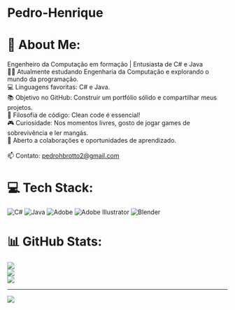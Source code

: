# Pedro-Henrique

# 💫 About Me:
Engenheiro da Computação em formação | Entusiasta de C# e Java<br>👨‍💻 Atualmente estudando Engenharia da Computação e explorando o mundo da programação.<br>💻 Linguagens favoritas: C# e Java.<br>📚 Objetivo no GitHub: Construir um portfólio sólido e compartilhar meus projetos.<br>🧹 Filosofia de código: Clean code é essencial!<br>🎮 Curiosidade: Nos momentos livres, gosto de jogar games de sobrevivência e ler mangás.<br>🤝 Aberto a colaborações e oportunidades de aprendizado.<br><br>📫 Contato: pedrohbrotto2@gmail.com 


# 💻 Tech Stack:
![C#](https://img.shields.io/badge/c%23-%23239120.svg?style=for-the-badge&logo=csharp&logoColor=white) ![Java](https://img.shields.io/badge/java-%23ED8B00.svg?style=for-the-badge&logo=openjdk&logoColor=white) ![Adobe](https://img.shields.io/badge/adobe-%23FF0000.svg?style=for-the-badge&logo=adobe&logoColor=white) ![Adobe Illustrator](https://img.shields.io/badge/adobe%20illustrator-%23FF9A00.svg?style=for-the-badge&logo=adobe%20illustrator&logoColor=white) ![Blender](https://img.shields.io/badge/blender-%23F5792A.svg?style=for-the-badge&logo=blender&logoColor=white)
# 📊 GitHub Stats:
![](https://github-readme-stats.vercel.app/api?username=pedrohq4&theme=merko&hide_border=false&include_all_commits=true&count_private=true)<br/>
![](https://nirzak-streak-stats.vercel.app/?user=pedrohq4&theme=merko&hide_border=false)<br/>
![](https://github-readme-stats.vercel.app/api/top-langs/?username=pedrohq4&theme=merko&hide_border=false&include_all_commits=true&count_private=true&layout=compact)

---
[![](https://visitcount.itsvg.in/api?id=pedrohq4&icon=0&color=0)](https://visitcount.itsvg.in)

<!-- Proudly created with GPRM ( https://gprm.itsvg.in ) -->
